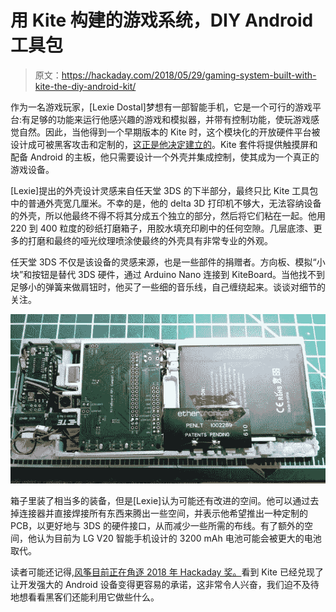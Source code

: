 # 用 Kite 构建的游戏系统，DIY Android 工具包

> 原文：<https://hackaday.com/2018/05/29/gaming-system-built-with-kite-the-diy-android-kit/>

作为一名游戏玩家，[Lexie Dostal]梦想有一部智能手机，它是一个可行的游戏平台:有足够的功能来运行他感兴趣的游戏和模拟器，并带有控制功能，使玩游戏感觉自然。因此，当他得到一个早期版本的 Kite 时，这个模块化的开放硬件平台被设计成可被黑客攻击和定制的，[这正是他决定建立的](https://imgur.com/a/szzIQEE)。Kite 套件将提供触摸屏和配备 Android 的主板，他只需要设计一个外壳并集成控制，使其成为一个真正的游戏设备。

[Lexie]提出的外壳设计灵感来自任天堂 3DS 的下半部分，最终只比 Kite 工具包中的普通外壳宽几厘米。不幸的是，他的 delta 3D 打印机不够大，无法容纳设备的外壳，所以他最终不得不将其分成五个独立的部分，然后将它们粘在一起。他用 220 到 400 粒度的砂纸打磨箱子，用胶水填充印刷中的任何空隙。几层底漆、更多的打磨和最终的哑光纹理喷涂使最终的外壳具有非常专业的外观。

任天堂 3DS 不仅是该设备的灵感来源，也是一些部件的捐赠者。方向板、模拟“小块”和按钮是替代 3DS 硬件，通过 Arduino Nano 连接到 KiteBoard。当他找不到足够小的弹簧来做肩钮时，他买了一些细的音乐线，自己缠绕起来。谈谈对细节的关注。

[![](img/dabdd1bbefcbf7417c0dfac0bf4f272b.png)](https://hackaday.com/wp-content/uploads/2018/05/kitegame_internal.jpg)

箱子里装了相当多的装备，但是[Lexie]认为可能还有改进的空间。他可以通过去掉连接器并直接焊接所有东西来腾出一些空间，并表示他希望推出一种定制的 PCB，以更好地与 3DS 的硬件接口，从而减少一些所需的布线。有了额外的空间，他认为目前为 LG V20 智能手机设计的 3200 mAh 电池可能会被更大的电池取代。

读者可能还记得,[风筝目前正在角逐 2018 年 Hackaday 奖。](https://hackaday.com/2018/05/10/build-your-own-android-smartphone/)看到 Kite 已经兑现了让开发强大的 Android 设备变得更容易的承诺，这非常令人兴奋，我们迫不及待地想看看黑客们还能利用它做些什么。